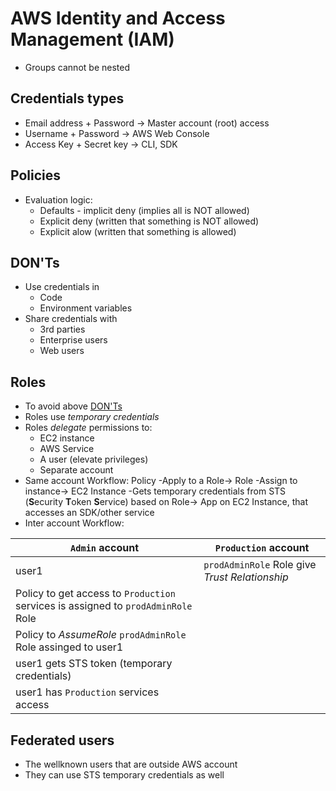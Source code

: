# AWS Identity and Access Management (IAM)

* Groups cannot be nested

## Credentials types

* Email address + Password -> Master account (root) access
* Username + Password -> AWS Web Console
* Access Key + Secret key -> CLI, SDK

## Policies

* Evaluation logic:
  * Defaults - implicit deny (implies all is NOT allowed)
  * Explicit deny (written that something is NOT allowed)
  * Explicit alow (written that something is allowed)

## DON'Ts

* Use credentials in
  * Code
  * Environment variables
* Share credentials with
  * 3rd parties
  * Enterprise users
  * Web users

## Roles

* To avoid above [DON'Ts](##DON'Ts)
* Roles use *temporary credentials*
* Roles *delegate* permissions to:
  * EC2 instance
  * AWS Service
  * A user (elevate privileges)
  * Separate account
* Same account Workflow: Policy -Apply to a Role-> Role -Assign to instance-> EC2 Instance -Gets temporary credentials from STS (**S**ecurity **T**oken **S**ervice) based on Role-> App on EC2 Instance, that accesses an SDK/other service
* Inter account Workflow:

`Admin` account|`Production` account
-|-
user1|`prodAdminRole` Role give *Trust Relationship*
|Policy to get access to `Production` services is assigned to `prodAdminRole` Role
Policy to *AssumeRole* `prodAdminRole` Role assinged to user1|
user1 gets STS token (temporary credentials)|
user1 has `Production` services access|

## Federated users

* The wellknown users that are outside AWS account
* They can use STS temporary credentials as well
